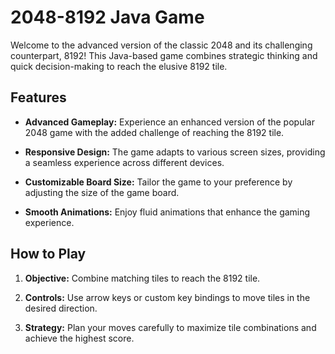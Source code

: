 # 2048-8192 Java Game

Welcome to the advanced version of the classic 2048 and its challenging counterpart, 8192! This Java-based game combines strategic thinking and quick decision-making to reach the elusive 8192 tile.

## Features

- **Advanced Gameplay:** Experience an enhanced version of the popular 2048 game with the added challenge of reaching the 8192 tile.
  
- **Responsive Design:** The game adapts to various screen sizes, providing a seamless experience across different devices.

- **Customizable Board Size:** Tailor the game to your preference by adjusting the size of the game board.

- **Smooth Animations:** Enjoy fluid animations that enhance the gaming experience.

## How to Play

1. **Objective:** Combine matching tiles to reach the 8192 tile.
  
2. **Controls:** Use arrow keys or custom key bindings to move tiles in the desired direction.

3. **Strategy:** Plan your moves carefully to maximize tile combinations and achieve the highest score.



